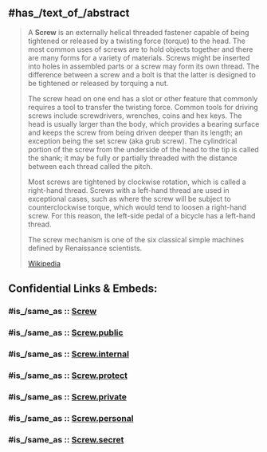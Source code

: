 ﻿---
has_id_wikidata: Q11022
---

## #has_/text_of_/abstract 

> A **Screw** is an externally helical threaded fastener capable of being tightened or released by a twisting force (torque) to the head. The most common uses of screws are to hold objects together and there are many forms for a variety of materials. Screws might be inserted into holes in assembled parts or a screw may form its own thread. The difference between a screw and a bolt is that the latter is designed to be tightened or released by torquing a nut.
>
> The screw head on one end has a slot or other feature that commonly requires a tool to transfer the twisting force. Common tools for driving screws include screwdrivers, wrenches, coins and hex keys. The head is usually larger than the body, which  provides a bearing surface and keeps the screw from being driven deeper than its length; an exception being the set screw (aka grub screw).  The cylindrical portion of the screw from the underside of the head to the tip is called the shank; it may be fully or partially threaded  with the distance between each thread called the pitch.
>
> Most screws are tightened by clockwise rotation, which is called a right-hand thread. Screws with a left-hand thread are used in exceptional cases, such as where the screw will be subject to counterclockwise torque, which would tend to loosen a right-hand screw. For this reason, the left-side pedal of a bicycle has a left-hand thread. 
>
> The screw mechanism is one of the six classical simple machines defined by Renaissance scientists.
>
> [Wikipedia](https://en.wikipedia.org/wiki/Screw) 


## Confidential Links & Embeds: 

### #is_/same_as :: [Screw](/_Standards/Technology/Mechanical_Engineering/Screw.md) 

### #is_/same_as :: [Screw.public](/_public/Technology/Mechanical_Engineering/Screw.public.md) 

### #is_/same_as :: [Screw.internal](/_internal/Technology/Mechanical_Engineering/Screw.internal.md) 

### #is_/same_as :: [Screw.protect](/_protect/Technology/Mechanical_Engineering/Screw.protect.md) 

### #is_/same_as :: [Screw.private](/_private/Technology/Mechanical_Engineering/Screw.private.md) 

### #is_/same_as :: [Screw.personal](/_personal/Technology/Mechanical_Engineering/Screw.personal.md) 

### #is_/same_as :: [Screw.secret](/_secret/Technology/Mechanical_Engineering/Screw.secret.md)

